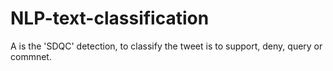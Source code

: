 # NLP-text-classification
A is the 'SDQC' detection, to classify the tweet is to support, deny, query or commnet.
